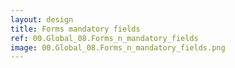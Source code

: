 ```yaml
---
layout: design
title: Forms mandatory fields
ref: 00.Global_08.Forms_n_mandatory_fields
image: 00.Global_08.Forms_n_mandatory_fields.png
---
```

